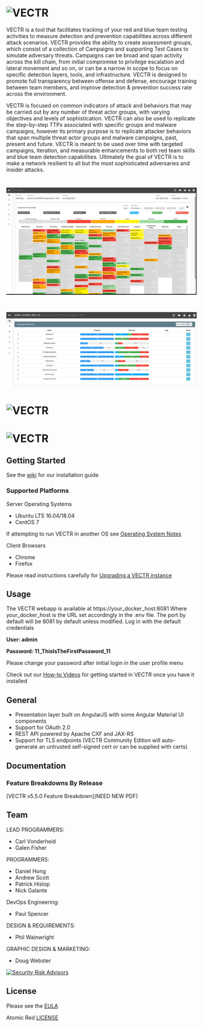 # ![VECTR](media/vectr-logo-small.png)

VECTR is a tool that facilitates tracking of your red and blue team testing activities to measure detection and prevention capabilities across different attack scenarios.  VECTR provides the ability to create assessment groups, which consist of a collection of Campaigns and supporting Test Cases to simulate adversary threats.  Campaigns can be broad and span activity across the kill chain, from initial compromise to privilege escalation and lateral movement and so on, or can be a narrow in scope to focus on specific detection layers, tools, and infrastructure.  VECTR is designed to promote full transparency between offense and defense, encourage training between team members, and improve detection & prevention success rate across the environment.   

VECTR is focused on common indicators of attack and behaviors that may be carried out by any number of threat actor groups, with varying objectives and levels of sophistication.  VECTR can also be used to replicate the step-by-step TTPs associated with specific groups and malware campaigns, however its primary purpose is to replicate attacker behaviors that span multiple threat actor groups and malware campaigns, past, present and future.  VECTR is meant to be used over time with targeted campaigns, iteration, and measurable enhancements to both red team skills and blue team detection capabilities.  Ultimately the goal of VECTR is to make a network resilient to all but the most sophisticated adversaries and insider attacks.

# ![VECTR](media/VectrMitreHeatmap55.png)

# ![VECTR](media/VectrCampaignView55.png)

# ![VECTR](media/ImportData.png)

# ![VECTR](media/historicalTrending.png)

## Getting Started

See the [wiki](https://github.com/SecurityRiskAdvisors/VECTR/wiki/Installation) for our installation guide

### Supported Platforms

Server Operating Systems
* Ubuntu LTS 16.04/18.04
* CentOS 7

If attempting to run VECTR in another OS see [Operating System Notes](https://github.com/SecurityRiskAdvisors/VECTR/wiki/Installation)

Client Browsers
* Chrome
* Firefox

Please read instructions carefully for [Upgrading a VECTR instance](https://github.com/SecurityRiskAdvisors/VECTR/wiki/Upgrading-an-existing-VECTR-installation)
	
## Usage

The VECTR webapp is available at https://your_docker_host:8081 Where your_docker_host is the URL set accordingly in the .env file. The port by default will be 8081 by default unless modified. Log in with the default credentials

**User: admin**

**Password: 11_ThisIsTheFirstPassword_11**

Please change your password after initial login in the user profile menu

Check out our [How-to Videos](https://github.com/SecurityRiskAdvisors/VECTR/wiki/How-To-Videos) for getting started in VECTR once you have it installed 

## General

* Presentation layer built on AngularJS with some Angular Material UI components
* Support for OAuth 2.0
* REST API powered by Apache CXF and JAX-RS
* Support for TLS endpoints (VECTR Community Edition will auto-generate an untrusted self-signed cert or can be supplied with certs)

## Documentation

### Feature Breakdowns By Release

[VECTR v5.5.0 Feature Breakdown](NEED NEW PDF)

## Team
LEAD PROGRAMMERS:
* Carl Vonderheid
* Galen Fisher

PROGRAMMERS:
* Daniel Hong
* Andrew Scott
* Patrick Hislop
* Nick Galante

DevOps Engineering:
* Paul Spencer

DESIGN & REQUIREMENTS:
* Phil Wainwright

GRAPHIC DESIGN & MARKETING:
* Doug Webster

[![Security Risk Advisors](media/SRA-logo-primary-small.png)](https://securityriskadvisors.com)

## License

Please see the [EULA](./VECTR%20End%20User%20License%20Agreement.pdf)

Atomic Red [LICENSE](https://github.com/redcanaryco/atomic-red-team/blob/master/LICENSE.txt)

